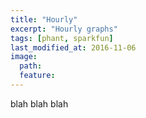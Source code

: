 ```yaml
---
title: "Hourly"
excerpt: "Hourly graphs"
tags: [phant, sparkfun]
last_modified_at: 2016-11-06
image:
  path: 
  feature: 
---
```


blah blah blah
